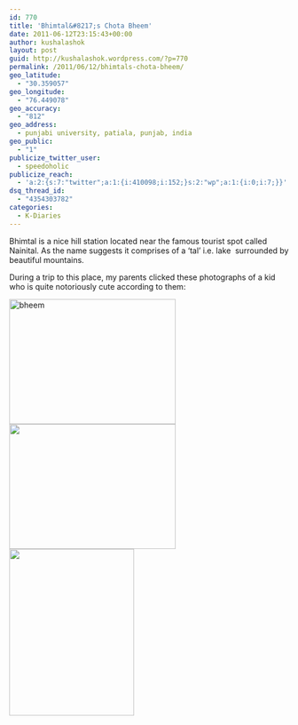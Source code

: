 ```yaml
---
id: 770
title: 'Bhimtal&#8217;s Chota Bheem'
date: 2011-06-12T23:15:43+00:00
author: kushalashok
layout: post
guid: http://kushalashok.wordpress.com/?p=770
permalink: /2011/06/12/bhimtals-chota-bheem/
geo_latitude:
  - "30.359057"
geo_longitude:
  - "76.449078"
geo_accuracy:
  - "812"
geo_address:
  - punjabi university, patiala, punjab, india
geo_public:
  - "1"
publicize_twitter_user:
  - speedoholic
publicize_reach:
  - 'a:2:{s:7:"twitter";a:1:{i:410098;i:152;}s:2:"wp";a:1:{i:0;i:7;}}'
dsq_thread_id:
  - "4354303782"
categories:
  - K-Diaries
---
```

Bhimtal is a nice hill station located near the famous tourist spot called Nainital. As the name suggests it comprises of a &#8216;tal&#8217; i.e. lake  surrounded by beautiful mountains.

During a trip to this place, my parents clicked these photographs of a kid who is quite notoriously cute according to them:

[<img class="aligncenter size-medium wp-image-1150" title="bheem3" alt="bheem" src="http://kushalashok.files.wordpress.com/2011/06/bheem3.jpg?w=300" height="225" width="300" />](http://kushalashok.files.wordpress.com/2011/06/bheem3.jpg)[<img class="aligncenter size-medium wp-image-1149" title="bheem2" alt="" src="http://kushalashok.files.wordpress.com/2011/06/bheem2.jpg?w=300" height="225" width="300" />](http://kushalashok.files.wordpress.com/2011/06/bheem2.jpg)[<img class="aligncenter size-medium wp-image-1148" title="bheem1" alt="" src="http://kushalashok.files.wordpress.com/2011/06/bheem1.jpg?w=225" height="300" width="225" />](http://kushalashok.files.wordpress.com/2011/06/bheem1.jpg)

&nbsp;